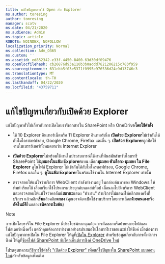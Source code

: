 ```yaml
---
title: แก้ไขปัญหาการใช้ Open กับ Explorer
ms.author: toresing
author: tomresing
manager: scotv
ms.date: 04/21/2020
ms.audience: Admin
ms.topic: article
ROBOTS: NOINDEX, NOFOLLOW
localization_priority: Normal
ms.collection: Adm_O365
ms.custom: ''
ms.assetid: ed852342-e33f-4450-8400-63d30df09476
ms.openlocfilehash: cb26876d93a110b3b0addd7821206215c783f959
ms.sourcegitcommit: 631cbb5f03e5371f0995e976536d24e9d13746c3
ms.translationtype: MT
ms.contentlocale: th-TH
ms.lasthandoff: 04/22/2020
ms.locfileid: "43759711"
---
```

# <a name="fix-problems-with-open-with-explorer"></a>แก้ไขปัญหาเกี่ยวกับเปิดด้วย Explorer

แก้ไขปัญหาทั่วไปเกี่ยวกับการเปิดไลบรารีเอกสารใน SharePoint หรือ OneDrive**โดยใช้คําสั่ง** 
  
- ใช้ 10 Explorer อินเทอร์เน็ตหรือ 11 Explorer อินเทอร์เน็ต **เปิดด้วย Explorer**ไม่เข้ากันได้กับไมโครซอฟท์ขอบ, Google Chrome, Firefox และอื่น ๆ. **เปิดด้วย Explorer**ถูกปิดใช้งานในเบราว์เซอร์ทั้งหมดยกเว้น Internet Explorer 
    
- **เปิดด้วย Explorer**ไม่พร้อมใช้งานในประสบการณ์ใช้งานที่ทันสมัยสําหรับไลบรารี SharePoint ใช้**มุมมองในแฟ้ม Explorer**แทน เลือก**มุมมอง ตัวเลือก**\>**มุมมอง ใน File Explorer** ดูในไฟล์ Explorer ไม่เข้ากันได้กับไมโครซอฟท์ขอบ, Google Chrome, Firefox และอื่น ๆ. **ดูในแฟ้ม Explorer**ในพร้อมใช้งานใน Internet Explorer เท่านั้น 
    
- ตรวจสอบให้แน่ใจว่าบริการ WebClient กําลังทํางานอยู่ ในกล่องค้นหาของ Windows ให้พิมพ์ เรียกใช้ เลือกเรียกใช้โปรแกรมประยุกต์บนเดสก์ท็อป เลื่อนลงไปยังบริการ WebClient และตรวจสอบให้แน่ใจว่าคอลัมน์**สถานะ**แสดง "ทํางาน" ถ้าบริการไม่แสดงให้คลิกสองครั้งที่บริการ แล้วคลิก**เริ่ม**แล้วคลิก**ตกลง** (คุณอาจต้องเปิดใช้งานบริการโดยการเลือก**ด้วยตนเอง**หรือ**อัตโนมัติ**ในกล่อง**ชนิดการเริ่มต้น**) 
    
> [!NOTE]
> การเปิดไลบรารีใน File Explorer มีประโยชน์หากคุณต้องการคัดลอกหรือย้ายหลายไฟล์และโฟลเดอร์หนึ่งครั้ง แต่ถ้าคุณต้องการทํางานอย่างสม่ําเสมอในไลบรารีเราขอแนะนําให้ซิงค์ เมื่อต้องการแก้ไขปัญหาการเปิดใน File Explorer ให้ดูที่[เปิดใน Explorer](https://go.microsoft.com/fwlink/?linkid=871665) สําหรับข้อมูลเกี่ยวกับการตั้งค่าการซิงค์ ให้ดูที่[ซิงค์ไฟล์ SharePoint กับไคลเอ็นต์การซิงค์ OneDrive ใหม่](https://go.microsoft.com/fwlink/?linkid=871666)
  
โปรดดูบทความ[วิธีการใช้คําสั่ง "เปิดด้วย Explorer" เพื่อแก้ไขปัญหาใน SharePoint แบบออนไลน์](https://docs.microsoft.com/sharepoint/support/lists-and-libraries/troubleshoot-issues-using-open-with-explorer)สําหรับข้อมูลเพิ่มเติม 
  

